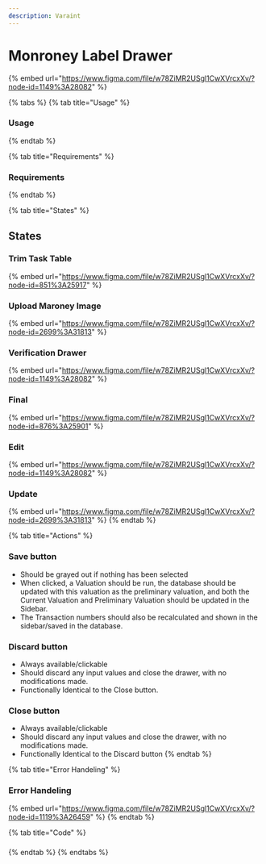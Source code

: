 ```yaml
---
description: Varaint
---
```


# Monroney Label Drawer

{% embed url="https://www.figma.com/file/w78ZiMR2USgl1CwXVrcxXv/?node-id=1149%3A28082" %}

{% tabs %}
{% tab title="Usage" %}
### Usage
{% endtab %}

{% tab title="Requirements" %}
### Requirements
{% endtab %}

{% tab title="States" %}
## States

### Trim Task Table

{% embed url="https://www.figma.com/file/w78ZiMR2USgl1CwXVrcxXv/?node-id=851%3A25917" %}

### Upload Maroney Image

{% embed url="https://www.figma.com/file/w78ZiMR2USgl1CwXVrcxXv/?node-id=2699%3A31813" %}

### Verification Drawer

{% embed url="https://www.figma.com/file/w78ZiMR2USgl1CwXVrcxXv/?node-id=1149%3A28082" %}

### Final

{% embed url="https://www.figma.com/file/w78ZiMR2USgl1CwXVrcxXv/?node-id=876%3A25901" %}

### Edit

{% embed url="https://www.figma.com/file/w78ZiMR2USgl1CwXVrcxXv/?node-id=1149%3A28082" %}

### Update

{% embed url="https://www.figma.com/file/w78ZiMR2USgl1CwXVrcxXv/?node-id=2699%3A31813" %}
{% endtab %}

{% tab title="Actions" %}
### Save button

* Should be grayed out if nothing has been selected
* When clicked, a Valuation should be run, the database should be updated with this valuation as the preliminary valuation, and both the Current Valuation and Preliminary Valuation should be updated in the Sidebar.
* The Transaction numbers should also be recalculated and shown in the sidebar/saved in the database.

### Discard button

* Always available/clickable
* Should discard any input values and close the drawer, with no modifications made.
* Functionally Identical to the Close button.

### Close button

* Always available/clickable
* Should discard any input values and close the drawer, with no modifications made.
* Functionally Identical to the Discard button
{% endtab %}

{% tab title="Error Handeling" %}
### Error Handeling

{% embed url="https://www.figma.com/file/w78ZiMR2USgl1CwXVrcxXv/?node-id=1119%3A26459" %}
{% endtab %}

{% tab title="Code" %}
### 
{% endtab %}
{% endtabs %}






